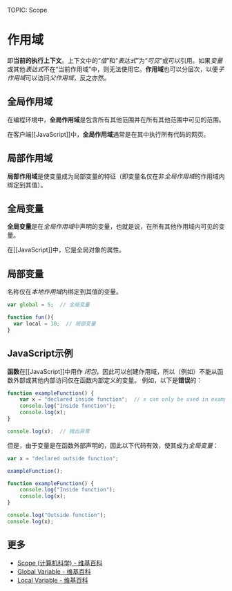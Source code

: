 TOPIC: Scope

# 作用域

即**当前的执行上下文**。上下文中的“*值*”和“*表达式*”为“*可见*”或可以引用。如果*变量*或其他*表达式*不在“当前作用域”中，则无法使用它。**作用域**也可以分层次，以便*子作用域*可以访问*父作用域*，反之亦然。

## 全局作用域

在编程环境中，**全局作用域**是包含所有其他范围并在所有其他范围中可见的范围。

在客户端[[JavaScript]]中，**全局作用域**通常是在其中执行所有代码的网页。

## 局部作用域

**局部作用域**是使变量成为局部变量的特征（即变量名仅在非*全局作用域*的作用域内绑定到其值）。

## 全局变量

**全局变量**是在*全局作用域*中声明的变量，也就是说，在所有其他作用域内可见的变量。

在[[JavaScript]]中，它是全局对象的属性。

## 局部变量

名称仅在*本地作用域*内绑定到其值的变量。

```javascript
var global = 5;  // 全局变量

function fun(){
  var local = 10;  // 局部变量
}
```

## JavaScript示例

**函数**在[[JavaScript]]中用作 *闭包*，因此可以创建作用域，所以（例如）不能从函数外部或其他内部访问仅在函数内部定义的变量。 例如，以下是**错误**的：

```javascript
function exampleFunction() {
    var x = "declared inside function";  // x can only be used in exampleFunction
    console.log("Inside function");
    console.log(x);
}

console.log(x);  // 抛出异常
```

但是，由于变量是在函数外部声明的，因此以下代码有效，使其成为*全局变量*：

```javascript
var x = "declared outside function";

exampleFunction();

function exampleFunction() {
    console.log("Inside function");
    console.log(x);
}

console.log("Outside function");
console.log(x);
```

## 更多

- [Scope (计算机科学) - 维基百科](https://en.wikipedia.org/wiki/Scope%20(computer%20science))
- [Global Variable - 维基百科](https://en.wikipedia.org/wiki/Global%20variable)
- [Local Variable - 维基百科](https://en.wikipedia.org/wiki/Local%20variable)
